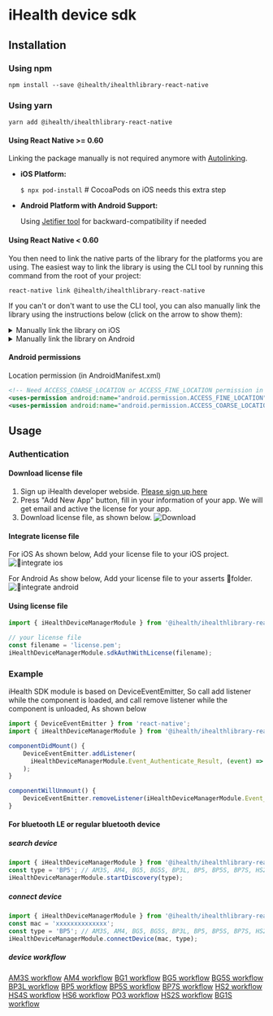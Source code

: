 # iHealth device sdk

## Installation

### Using npm

```shell
npm install --save @ihealth/ihealthlibrary-react-native
```

### Using yarn

```shell
yarn add @ihealth/ihealthlibrary-react-native
```

#### Using React Native >= 0.60
Linking the package manually is not required anymore with [Autolinking](https://github.com/react-native-community/cli/blob/master/docs/autolinking.md).

- **iOS Platform:**

  `$ npx pod-install` # CocoaPods on iOS needs this extra step

- **Android Platform with Android Support:**

  Using [Jetifier tool](https://github.com/mikehardy/jetifier) for backward-compatibility if needed

#### Using React Native < 0.60

You then need to link the native parts of the library for the platforms you are using. The easiest way to link the library is using the CLI tool by running this command from the root of your project:

```
react-native link @ihealth/ihealthlibrary-react-native
```

If you can't or don't want to use the CLI tool, you can also manually link the library using the instructions below (click on the arrow to show them):

<details>
<summary>Manually link the library on iOS</summary>

Either follow the [instructions in the React Native documentation](https://facebook.github.io/react-native/docs/linking-libraries-ios#manual-linking) to manually link the framework or link using [Cocoapods](https://cocoapods.org) by adding this to your `Podfile`:

```ruby
pod 'ihealth', :path => '../node_modules/@ihealth/ihealthlibrary-react-native'
```

</details>

<details>
<summary>Manually link the library on Android</summary>

Make the following changes:

#### `android/settings.gradle`
```groovy
include ':ihealthlibrary-react-native'
project(':ihealthlibrary-react-native').projectDir = new File(rootProject.projectDir, '../node_modules/@ihealth/ihealthlibrary-react-native/android')
```

#### `android/app/build.gradle`
```groovy
dependencies {
   ...
   implementation project(':ihealthlibrary-react-native')
}◊
```

#### `android/app/src/main/.../MainActivity.java`
Import iHealth module in your MainActivity.java

```java
protected List<ReactPackage> getPackages() {  
	return Arrays.<ReactPackage>asList(
		new MainReactPackage(),
		new iHealthDeviceManagerPackage()
	);  
}
```
</details>

#### Android permissions

Location permission (in AndroidManifest.xml)

```xml
<!-- Need ACCESS_COARSE_LOCATION or ACCESS_FINE_LOCATION permission in Android API 23+ -->
<uses-permission android:name="android.permission.ACCESS_FINE_LOCATION" />
<uses-permission android:name="android.permission.ACCESS_COARSE_LOCATION" />
```

## Usage

### Authentication

#### Download license file

1. Sign up iHealth developer webside. [Please sign up here](https://dev.ihealthlabs.com)
2. Press "Add New App" button, fill in your information of your app. We will get email and active the license for your app.
3. Download license file, as shown below.
![Download](./doc/download.png)

#### Integrate license file

For iOS
As shown below, Add your license file to your iOS project.
![integrate ios](./doc/integrate-ios.png)

For Android
As show below, Add your license file to your asserts folder.
![integrate android](./doc/integrate-android.png)

#### Using license file

```js
import { iHealthDeviceManagerModule } from '@ihealth/ihealthlibrary-react-native';

// your license file
const filename = 'license.pem';
iHealthDeviceManagerModule.sdkAuthWithLicense(filename);
```

### Example

iHealth SDK module is based on DeviceEventEmitter, So call add listener while the component is loaded, and call remove listener while the component is unloaded, As shown below

```js
import { DeviceEventEmitter } from 'react-native';
import { iHealthDeviceManagerModule } from '@ihealth/ihealthlibrary-react-native';

componentDidMount() {
    DeviceEventEmitter.addListener(
      iHealthDeviceManagerModule.Event_Authenticate_Result, (event) => {  }
  	);
}

componentWillUnmount() {
    DeviceEventEmitter.removeListener(iHealthDeviceManagerModule.Event_Authenticate_Result);
}
```

#### For bluetooth LE or regular bluetooth device

##### search device

```js
import { iHealthDeviceManagerModule } from '@ihealth/ihealthlibrary-react-native';
const type = 'BP5'; // AM3S, AM4, BG5, BG5S, BP3L, BP5, BP5S, BP7S, HS2, HS4S, PO3,HS2S,BG1S
iHealthDeviceManagerModule.startDiscovery(type);
```

##### connect device

```js
import { iHealthDeviceManagerModule } from '@ihealth/ihealthlibrary-react-native';
const mac = 'xxxxxxxxxxxxxx';
const type = 'BP5'; // AM3S, AM4, BG5, BG5S, BP3L, BP5, BP5S, BP7S, HS2, HS4S, PO3,HS2S,BG1S
iHealthDeviceManagerModule.connectDevice(mac, type);
```

##### device workflow

[AM3S workflow](./doc/am3s.md)
[AM4 workflow](./doc/am4.md)
[BG1 workflow](./doc/bg1.md)
[BG5 workflow](./doc/bg5.md)
[BG5S workflow](./doc/bg5s.md)
[BP3L workflow](./doc/bp3l.md)
[BP5 workflow](./doc/bp5.md)
[BP5S workflow](./doc/bp5s.md)
[BP7S workflow](./doc/bp7s.md)
[HS2 workflow](./doc/hs2.md)
[HS4S workflow](./doc/hs4s.md)
[HS6 workflow](./doc/hs6.md)
[PO3 workflow](./doc/po3.md)
[HS2S workflow](./doc/hs2s.md)
[BG1S workflow](./doc/bg1s.md)
